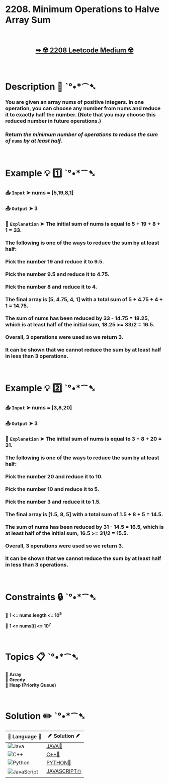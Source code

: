 # 2208. Minimum Operations to Halve Array Sum

</br>

<h2 align="center"> 

<a href="https://leetcode.com/problems/minimum-operations-to-halve-array-sum/"><strong>➥ ☢️ 2208 Leetcode Medium ☢️ </strong></a>
</h2>

</br>

# Description 📜 ˋ°•*⁀➷

### You are given an array nums of positive integers. In one operation, you can choose any number from nums and reduce it to exactly half the number. (Note that you may choose this reduced number in future operations.)

### Return *the minimum number of operations to reduce the sum of* `nums` *by at least half*.

</br>

# Example 💡 1️⃣ ˋ°•*⁀➷

  ### 📥 `Input`  ➤ nums = [5,19,8,1]

  ### 📤 `Output`  ➤ 3

  ### 🔦 `Explanation`  ➤ The initial sum of nums is equal to 5 + 19 + 8 + 1 = 33.</br></br>The following is one of the ways to reduce the sum by at least half:</br></br>Pick the number 19 and reduce it to 9.5.</br></br>Pick the number 9.5 and reduce it to 4.75.</br></br>Pick the number 8 and reduce it to 4.</br></br>The final array is [5, 4.75, 4, 1] with a total sum of 5 + 4.75 + 4 + 1 = 14.75. </br></br>The sum of nums has been reduced by 33 - 14.75 = 18.25, which is at least half of the initial sum, 18.25 >= 33/2 = 16.5.</br></br>Overall, 3 operations were used so we return 3.</br></br>It can be shown that we cannot reduce the sum by at least half in less than 3 operations.

</br>

# Example 💡 2️⃣ ˋ°•*⁀➷

  ### 📥 `Input` ➤ nums = [3,8,20]

  ### 📤 `Output`  ➤ 3

  ### 🔦 `Explanation` ➤ The initial sum of nums is equal to 3 + 8 + 20 = 31.</br></br>The following is one of the ways to reduce the sum by at least half:</br></br>Pick the number 20 and reduce it to 10.</br></br>Pick the number 10 and reduce it to 5.</br></br>Pick the number 3 and reduce it to 1.5.</br></br>The final array is [1.5, 8, 5] with a total sum of 1.5 + 8 + 5 = 14.5. </br></br>The sum of nums has been reduced by 31 - 14.5 = 16.5, which is at least half of the initial sum, 16.5 >= 31/2 = 15.5.</br></br>Overall, 3 operations were used so we return 3.</br></br>It can be shown that we cannot reduce the sum by at least half in less than 3 operations.

</br>

# Constraints 🔒 ˋ°•*⁀➷

🔹 **1 <= nums.length <= 10<sup>5</sup>** </br>

🔹 **1 <= nums[i] <= 10<sup>7</sup>** </br>

</br>

# Topics 📋 ˋ°•*⁀➷

🔸 **Array**  </br>
🔸 **Greedy**  </br>
🔸 **Heap (Priority Queue)**  </br>

</br>

# Solution ✏️ ˋ°•*⁀➷

| 📒 Language 📒  | 🪶 Solution 🪶 |
| ------------- | ------------- |
|  ![Java](https://img.shields.io/badge/java-%23ED8B00.svg?style=for-the-badge&logo=openjdk&logoColor=white)  | [JAVA🍁](https://github.com/Prakhar-002/LEETCODE/blob/main/%F0%9F%8E%AD%20LEVEL%20wise%20que%20with%20solution%20%F0%9F%8E%AF/%E2%98%A2%EF%B8%8F%20Medium%20%E2%98%A2%EF%B8%8F/%E2%98%A2%EF%B8%8F%20Medium%202208.%20Minimum%20Operations%20to%20Halve%20Array%20Sum%20%E2%98%83%EF%B8%8F%20%F0%9F%8D%81%20%F0%9F%8D%B0%20%F0%9F%8E%B2/%F0%9F%8D%81JAVA%20-%202208.%20Minimum%20Operations%20to%20Halve%20Array%20Sum.java) |
|  ![C++](https://img.shields.io/badge/c++-%2300599C.svg?style=for-the-badge&logo=c%2B%2B&logoColor=white)  | [C++🎲](https://github.com/Prakhar-002/LEETCODE/blob/main/%F0%9F%8E%AD%20LEVEL%20wise%20que%20with%20solution%20%F0%9F%8E%AF/%E2%98%A2%EF%B8%8F%20Medium%20%E2%98%A2%EF%B8%8F/%E2%98%A2%EF%B8%8F%20Medium%202208.%20Minimum%20Operations%20to%20Halve%20Array%20Sum%20%E2%98%83%EF%B8%8F%20%F0%9F%8D%81%20%F0%9F%8D%B0%20%F0%9F%8E%B2/%F0%9F%8E%B2CPP%20-%202208.%20Minimum%20Operations%20to%20Halve%20Array%20Sum.cpp)  |
|  ![Python](https://img.shields.io/badge/python-3670A0?style=for-the-badge&logo=python&logoColor=ffdd54)    | [PYTHON🍰](https://github.com/Prakhar-002/LEETCODE/blob/main/%F0%9F%8E%AD%20LEVEL%20wise%20que%20with%20solution%20%F0%9F%8E%AF/%E2%98%A2%EF%B8%8F%20Medium%20%E2%98%A2%EF%B8%8F/%E2%98%A2%EF%B8%8F%20Medium%202208.%20Minimum%20Operations%20to%20Halve%20Array%20Sum%20%E2%98%83%EF%B8%8F%20%F0%9F%8D%81%20%F0%9F%8D%B0%20%F0%9F%8E%B2/%F0%9F%8D%B0PYTHON%20-%202208.%20Minimum%20Operations%20to%20Halve%20Array%20Sum.py) |
| ![JavaScript](https://img.shields.io/badge/javascript-%23323330.svg?style=for-the-badge&logo=javascript&logoColor=%23F7DF1E)   | [JAVASCRIPT☃️](https://github.com/Prakhar-002/LEETCODE/blob/main/%F0%9F%8E%AD%20LEVEL%20wise%20que%20with%20solution%20%F0%9F%8E%AF/%E2%98%A2%EF%B8%8F%20Medium%20%E2%98%A2%EF%B8%8F/%E2%98%A2%EF%B8%8F%20Medium%202208.%20Minimum%20Operations%20to%20Halve%20Array%20Sum%20%E2%98%83%EF%B8%8F%20%F0%9F%8D%81%20%F0%9F%8D%B0%20%F0%9F%8E%B2/%E2%98%83%EF%B8%8FJAVASCRIPT%20-%202208.%20Minimum%20Operations%20to%20Halve%20Array%20Sum.js) |
